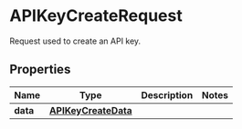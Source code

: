 # APIKeyCreateRequest

Request used to create an API key.

## Properties

| Name     | Type                                        | Description | Notes |
| -------- | ------------------------------------------- | ----------- | ----- |
| **data** | [**APIKeyCreateData**](APIKeyCreateData.md) |             |
